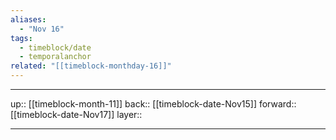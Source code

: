 ```yaml
---
aliases:
  - "Nov 16"
tags:
  - timeblock/date
  - temporalanchor
related: "[[timeblock-monthday-16]]"
---
```




***

up:: [[timeblock-month-11]]
back:: [[timeblock-date-Nov15]]
forward:: [[timeblock-date-Nov17]]
layer:: 

***
